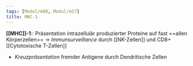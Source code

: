 ```yaml
---
tags: [Modul/m08, Modul/m17]
title: MHC-1
---
```

**[[MHC]]-1**:: Präsentation intrazellulär produzierter Proteine auf fast ==allen Körperzellen== → *Immunsurveillance* durch [[NK-Zellen]] und CD8+ [[Cytotoxische T-Zellen]]
- *Kreuzpräsentation* fremder Antigene durch Dendritische Zellen